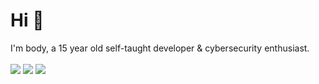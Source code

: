 <h1>Hi 👋</h1>
<div>
  <span>I'm body, a 15 year old self-taught developer & cybersecurity enthusiast.</span>
</div>
<br>
<div>
<img src="https://komarev.com/ghpvc/?username=Body-Alhoha&style=for-the-badge">
<a href="https://discord.com/users/1260988143423848520"><img src="https://img.shields.io/badge/Contact%20me%20on%20Discord-2CA5E0?style=for-the-badge&logo=discord&color=344feb&labelColor=5234eb"></a>
<a href="https://t.me/bodyalhoha"><img src="https://img.shields.io/badge/Contact%20me%20on%20Telegram-2CA5E0?style=for-the-badge&logo=telegram&labelColor=db44ad&color=5e2775"></a>
</div>
<br>
